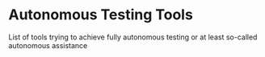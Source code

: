 # Autonomous Testing Tools
List of tools trying to achieve fully autonomous testing or at least so-called autonomous assistance
